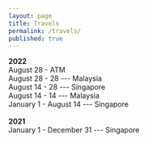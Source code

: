 ```yaml
---
layout: page
title: Travels
permalink: /travels/
published: true
---
```


**2022**
<br>
August 28 - ATM
<br>
August 28 - 28 --- Malaysia
<br>
August 14 - 28 --- Singapore
<br>
August 14 - 14 --- Malaysia
<br>
January 1 - August 14 --- Singapore
<br>
<br>
**2021**
<br>
January 1 - December 31 --- Singapore

